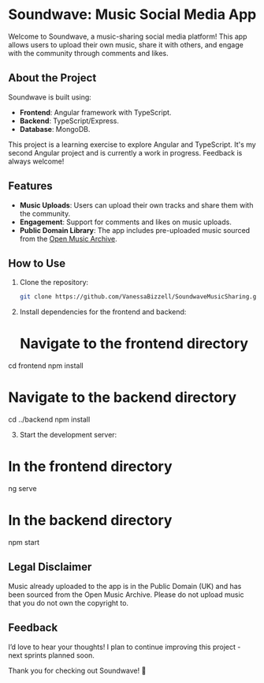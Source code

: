 # Soundwave: Music Social Media App

Welcome to Soundwave, a music-sharing social media platform! This app allows users to upload their own music, share it with others, and engage with the community through comments and likes.

## About the Project

Soundwave is built using:
- **Frontend**: Angular framework with TypeScript.
- **Backend**: TypeScript/Express.
- **Database**: MongoDB.

This project is a learning exercise to explore Angular and TypeScript. It's my second Angular project and is currently a work in progress. Feedback is always welcome!

## Features

- **Music Uploads**: Users can upload their own tracks and share them with the community.
- **Engagement**: Support for comments and likes on music uploads.
- **Public Domain Library**: The app includes pre-uploaded music sourced from the [Open Music Archive](https://www.openmusicarchive.org/about.php).

## How to Use

1. Clone the repository:
   ```bash
   git clone https://github.com/VanessaBizzell/SoundwaveMusicSharing.git

2. Install dependencies for the frontend and backend:

   # Navigate to the frontend directory
cd frontend
npm install

# Navigate to the backend directory
cd ../backend
npm install

3. Start the development server:
# In the frontend directory
ng serve

# In the backend directory
npm start


## Legal Disclaimer
Music already uploaded to the app is in the Public Domain (UK) and has been sourced from the Open Music Archive. Please do not upload music that you do not own the copyright to.

## Feedback
I’d love to hear your thoughts! I plan to continue improving this project - next sprints planned soon.

Thank you for checking out Soundwave! 🎵
